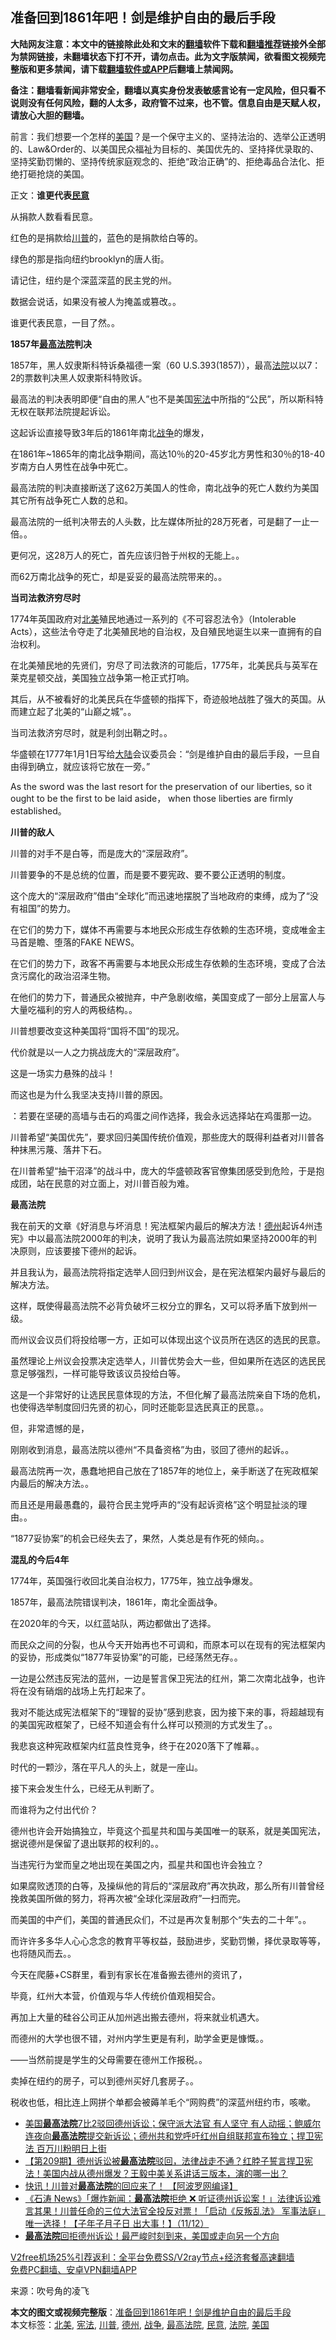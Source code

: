  <h2>准备回到1861年吧！剑是维护自由的最后手段</h2> <p class="notice"><b>大陆网友注意：本文中的链接除此处和文末的<a href="https://github.com/bannedbook/fanqiang" >翻墙</a>软件下载和<a href="https://github.com/killgcd/justmysocks/blob/master/README.md">翻墙推荐</a>链接外全部为禁网链接，未翻墙状态下打不开，请勿点击。此为文字版禁闻，欲看图文视频完整版和更多禁闻，请下载<a href="https://github.com/bannedbook/fanqiang">翻墙软件或APP</a>后翻墙上禁闻网。</p><p>备注：翻墙看新闻非常安全，翻墙以真实身份发表敏感言论有一定风险，但只看不说则没有任何风险，翻的人太多，政府管不过来，也不管。信息自由是天赋人权，请放心大胆的翻墙。</b></p>  <div class="entry"> <p>前言：我们想要一个怎样的<a href="https://www.bannedbook.org/bnews/tag/%e7%be%8e%e5%9b%bd/" class="st_tag internal_tag" rel="tag" title="标签 美国 下的日志">美国</a>？是一个保守主义的、坚持法治的、选举公正透明的、Law&amp;Order的、以美国民众福祉为目标的、美国优先的、坚持择优录取的、坚持奖勤罚懒的、坚持传统家庭观念的、拒绝“政治正确”的、拒绝毒品合法化、拒绝打砸抢烧的美国。</p> <p>正文：<strong>谁更代表<a href="https://www.bannedbook.org/bnews/tag/%E6%B0%91%E6%84%8F/" class="st_tag internal_tag" rel="tag" title="标签 民意 下的日志">民意</a></strong></p> <p>从捐款人数看看民意。</p> <p>红色的是捐款给<a href="https://www.bannedbook.org/bnews/tag/%e5%b7%9d%e6%99%ae/" class="st_tag internal_tag" rel="tag" title="标签 川普 下的日志">川普</a>的，蓝色的是捐款给白等的。</p> <p>绿色的那是指向纽约brooklyn的唐人街。</p> <p>请记住，纽约是个深蓝深蓝的民主党的州。</p> <p>数据会说话，如果没有被人为掩盖或篡改。。</p> <p>谁更代表民意，一目了然。。</p> <p><strong>1857年<a href="https://www.bannedbook.org/bnews/tag/%e6%9c%80%e9%ab%98%e6%b3%95%e9%99%a2/" class="st_tag internal_tag" rel="tag" title="标签 最高法院 下的日志">最高法院</a>判决</strong></p> <p>1857年，黑人奴隶斯科特诉桑福德一案（60 U.S.393(1857)），最高<a href="https://www.bannedbook.org/bnews/tag/%e6%b3%95%e9%99%a2/" class="st_tag internal_tag" rel="tag" title="标签 法院 下的日志">法院</a>以以7：2的票数判决黑人奴隶斯科特败诉。</p> <p>最高法的判决表明即便“自由的黑人”也不是美国<a href="https://www.bannedbook.org/bnews/tag/%e5%ae%aa%e6%b3%95/" class="st_tag internal_tag" rel="tag" title="标签 宪法 下的日志">宪法</a>中所指的“公民”，所以斯科特无权在联邦法院提起诉讼。</p> <p>这起诉讼直接导致3年后的1861年南北<a href="https://www.bannedbook.org/bnews/tag/%E6%88%98%E4%BA%89/" class="st_tag internal_tag" rel="tag" title="标签 战争 下的日志">战争</a>的爆发，</p> <p>在1861年~1865年的南北战争期间，高达10％的20-45岁北方男性和30％的18-40岁南方白人男性在战争中死亡。</p> <p>最高法院的判决直接断送了这62万美国人的性命，南北战争的死亡人数约为美国其它所有战争死亡人数的总和。</p> <p>最高法院的一纸判决带去的人头数，比左媒体所扯的28万死者，可是翻了一止一倍。。</p> <p>更何况，这28万人的死亡，首先应该归咎于州权的无能上。。</p> <p>而62万南北战争的死亡，却是妥妥的最高法院带来的。。</p> <p><strong>当司法救济穷尽时</strong></p>  <p>1774年英国政府对<a href="https://www.bannedbook.org/bnews/tag/%e5%8c%97%e7%be%8e/" class="st_tag internal_tag" rel="tag" title="标签 北美 下的日志">北美</a>殖民地通过一系列的《不可容忍法令》（Intolerable Acts），这些法令夺走了北美殖民地的自治权，及自殖民地诞生以来一直拥有的自治权利。</p> <p>在北美殖民地的先贤们，穷尽了司法救济的可能后，1775年，北美民兵与英军在莱克星顿交战，美国独立战争第一枪正式打响。</p> <p>其后，从不被看好的北美民兵在华盛顿的指挥下，奇迹般地战胜了强大的英国。从而建立起了北美的“山巅之城”。。</p> <p>当司法救济穷尽时，就是利剑出鞘之时。。</p> <p>华盛顿在1777年1月1日写给<span class='wp_keywordlink_affiliate'><a href="https://www.bannedbook.org/" title="大陆" target="_blank">大陆</a></span>会议委员会：“剑是维护自由的最后手段，一旦自由得到确立，就应该将它放在一旁。”</p> <p>As the sword was the last resort for the preservation of our liberties, so it ought to be the first to be laid aside， when those liberties are firmly established。</p> <p><strong>川普的敌人</strong></p> <p>川普的对手不是白等，而是庞大的“深层政府”。</p> <p>川普要争的不是总统的位置，而是要不要宪政、要不要公正透明的制度。</p> <p>这个庞大的“深层政府”借由“全球化”而迅速地摆脱了当地政府的束缚，成为了“没有祖国”的势力。</p> <p>在它们的势力下，媒体不再需要与本地民众形成生存依赖的生态环境，变成唯金主马首是瞻、堕落的FAKE NEWS。</p> <p>在它们的势力下，政客不再需要与本地民众形成生存依赖的生态环境，变成了合法贪污腐化的政治沼泽生物。</p> <p>在他们的势力下，普通民众被抛弃，中产急剧收缩，美国变成了一部分上层富人与大量吃福利的穷人的两极结构。。</p> <p>川普想要改变这种美国将“国将不国”的现况。</p> <p>代价就是以一人之力挑战庞大的“深层政府”。</p> <p>这是一场实力悬殊的战斗！</p> <p>而这也是为什么我坚决支持川普的原因。</p> <p>：若要在坚硬的高墙与击石的鸡蛋之间作选择，我会永远选择站在鸡蛋那一边。</p>  <p>川普希望“美国优先”，要求回归美国传统价值观，那些庞大的既得利益者对川普各种抹黑污蔑、落井下石。</p> <p>在川普希望“抽干沼泽”的战斗中，庞大的华盛顿政客官僚集团感受到危险，于是抱成团，站在民意的对立面上，对川普百般为难。</p> <p><strong>最高法院</strong></p> <p>我在前天的文章《好消息与坏消息！宪法框架内最后的解决方法！<a href="https://www.bannedbook.org/bnews/tag/%e5%be%b7%e5%b7%9e/" class="st_tag internal_tag" rel="tag" title="标签 德州 下的日志">德州</a>起诉4州违宪》中以最高法院2000年的判决，说明了我认为最高法院如果坚持2000年的判决原则，应该要接下德州的起诉。</p> <p>并且我认为，最高法院将指定选举人回归到州议会，是在宪法框架内最好与最后的解决方法。</p> <p>这样，既使得最高法院不必背负破坏三权分立的罪名，又可以将矛盾下放到州一级。</p> <p>而州议会议员们将投给哪一方，正如可以体现出这个议员所在选区的选民的民意。</p> <p>虽然理论上州议会投票决定选举人，川普优势会大一些，但如果所在选区的选民民意足够强烈，一样可能导致该议员投给白等。</p> <p>这是一个非常好的让选民民意体现的方法，不但化解了最高法院亲自下场的危机，也使得选举制度回归先贤的初心，同时还能彰显选民真正的民意。。</p> <p>但，非常遗憾的是，</p> <p>刚刚收到消息，最高法院以德州“不具备资格”为由，驳回了德州的起诉。。</p> <p>最高法院再一次，愚蠢地把自己放在了1857年的地位上，亲手断送了在宪政框架内最后的解决方法。。</p> <p>而且还是用最愚蠢的，最符合民主党呼声的“没有起诉资格”这个明显扯淡的理由。。</p> <p>“1877妥协案”的机会已经失去了，果然，人类总是有作死的倾向。。</p> <p><strong>混乱的今后4年</strong></p> <p>1774年，英国强行收回北美自治权力，1775年，独立战争爆发。</p> <p>1857年，最高法院错误判决，1861年，南北全面战争。</p> <p>在2020年的今天，以红蓝站队，两边都做出了选择。</p>  <p>而民众之间的分裂，也从今天开始再也不可调和，而原本可以在现有的宪法框架内的妥协，形成类似“1877年妥协案”的可能，已经荡然无存。。</p> <p>一边是公然违反宪法的蓝州，一边是誓言保卫宪法的红州，第二次南北战争，也许将在没有硝烟的战场上先打起来了。</p> <p>我对不能达成宪法框架下的“理智的妥协”感到悲哀，因为接下来的事，将超越现有的美国宪政框架了，已经不知道会有什么样可以预测的方式发生了。。</p> <p>我悲哀这种宪政框架内红蓝良性竞争，终于在2020落下了帷幕。。</p> <p>时代的一颗沙，落在平凡人的头上，就是一座山。</p> <p>接下来会发生什么，已经无从判断了。</p> <p>而谁将为之付出代价？</p> <p>德州也许会开始搞独立，毕竟这个孤星共和国与美国唯一的联系，就是美国宪法，据说德州是保留了退出联邦的权利的。。</p> <p>当违宪行为堂而皇之地出现在美国之内，孤星共和国也许会独立？</p> <p>如果腐败透顶的白等，及操纵他的背后的“深层政府”再次执政，那么所有川普曾经挽救美国所做的努力，将再次被“全球化深层政府”一扫而完。</p> <p>而美国的中产们，美国的普通民众们，不过是再次复制那个“失去的二十年”。。</p> <p>而许许多多华人心心念念的教育平等权益，鼓励进步，奖勤罚懒，择优录取等等，也将随风而去。。</p> <p>今天在爬藤+CS群里，看到有家长在准备搬去德州的资讯了，</p> <p>毕竟，红州大本营，价值观与华人传统价值观相契合。</p> <p>再加上大量的硅谷公司正从加州逃出搬去德州，将来就业机遇大。</p> <p>而德州的大学也很不错，对州内学生更是有利，助学金更是慷慨。。</p> <p>——当然前提是学生的父母需要在德州工作报税。。</p> <p>卖掉在纽约的房子，可以到德州买好几套房子。。</p>  <p>税收也低，相比连上网拼个单都会被薅羊毛个“网购费”的深蓝州纽约市，咳嗽。</p> <ul class='op-related-articles' title='相关阅读'> <li><a href='https://www.bannedbook.org/bnews/bannedvideo/20201212/1446377.html' target='_blank'>美国<b>最高法院</b>7比2驳回德州诉讼；保守派大法官 有人坚守 有人动摇；鲍威尔连夜向<b>最高法院</b>提交新诉讼；德州共和党呼吁红州自组联邦宣布独立；捍卫宪法 百万川粉明日上街</a></li> <li><a href='https://www.bannedbook.org/bnews/cbnews/20201212/1446360.html' target='_blank'>【第209期】德州诉讼被<b>最高法院</b>驳回，法律战走不通？红脖子誓言捍卫宪法！美国内战从德州爆发？王毅中美关系讲话三版本，演的哪一出？</a></li> <li><a href='https://www.bannedbook.org/bnews/topimagenews/20201212/1446341.html' target='_blank'>快讯！川普对<b>最高法院</b>的回应来了！ 【阿波罗网编译】</a></li> <li><a href='https://www.bannedbook.org/bnews/bannedvideo/20201212/1446339.html' target='_blank'>《石涛 News》「爆炸新闻：<b>最高法院</b>拒绝 ❌ 听证德州诉讼案！」法律诉讼难言其果！川普任命的三位大法官全投反对票！「启动《反叛乱法》 军事法庭」唯一选择！【子年子月子日 出大事！】（11/12）</a></li> <li><a href='https://www.bannedbook.org/bnews/taiwannews/20201212/1446337.html' target='_blank'><b>最高法院</b>回拒德州诉讼！最严峻时刻到来，美国或走向另一个方向</a></li> </ul> <p class="texttj"> <a href="https://github.com/bannedbook/fanqiang/wiki/V2ray%E6%9C%BA%E5%9C%BA" target="_blank">V2free机场25%引荐返利：全平台免费SS/V2ray节点+经济套餐高速翻墙</a><br/> <a href="https://github.com/bannedbook/fanqiang/wiki/%E7%A6%81%E9%97%BB%E7%BD%91%E5%AE%89%E5%8D%93%E7%BF%BB%E5%A2%99%E6%96%B0%E9%97%BBAPP" target="_blank">免费PC翻墙、安卓VPN翻墙APP</a></p><p> 来源：吹号角的凌飞 </p><a name='sharetosocial'></a>       <div><b>本文的图文或视频完整版</b>：<a href='https://www.bannedbook.org/bnews/comments/20201212/1446446.html'>准备回到1861年吧！剑是维护自由的最后手段</a></div>  </div><!--END ENTRY--> <div class="postfooter"> <div>本文标签：<a href="https://www.bannedbook.org/bnews/tag/%e5%8c%97%e7%be%8e/" rel="tag">北美</a>, <a href="https://www.bannedbook.org/bnews/tag/%e5%ae%aa%e6%b3%95/" rel="tag">宪法</a>, <a href="https://www.bannedbook.org/bnews/tag/%e5%b7%9d%e6%99%ae/" rel="tag">川普</a>, <a href="https://www.bannedbook.org/bnews/tag/%e5%be%b7%e5%b7%9e/" rel="tag">德州</a>, <a href="https://www.bannedbook.org/bnews/tag/%E6%88%98%E4%BA%89/" rel="tag">战争</a>, <a href="https://www.bannedbook.org/bnews/tag/%e6%9c%80%e9%ab%98%e6%b3%95%e9%99%a2/" rel="tag">最高法院</a>, <a href="https://www.bannedbook.org/bnews/tag/%E6%B0%91%E6%84%8F/" rel="tag">民意</a>, <a href="https://www.bannedbook.org/bnews/tag/%e6%b3%95%e9%99%a2/" rel="tag">法院</a>, <a href="https://www.bannedbook.org/bnews/tag/%e7%be%8e%e5%9b%bd/" rel="tag">美国</a></div>  </div><!--END POSTFOOTER--> 